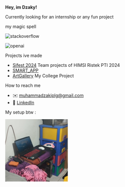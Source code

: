 **Hey, im Dzaky!**

Currently looking for an internship or any fun project

my magic spell

<p align="">
  <img src="https://stackoverflow.design/assets/img/logos/so/logo-stackoverflow.svg" alt="stackoverflow" height="200" width="200"/>
</p>
<p align="">
  <img src="https://upload.wikimedia.org/wikipedia/commons/thumb/4/4d/OpenAI_Logo.svg/1024px-OpenAI_Logo.svg.png" alt="openai" height="200" width="200"/>
</p>


Projects ive made
- [Sifest 2024](https://github.com/NicolausOwen/Sifest2024) Team projects of HIMSI Ristek PTI 2024
- [SMART_APP](https://github.com/zakiganteng12/SMART_APP) 
- [ArtGallery](https://github.com/zakiganteng12/P.PWEB2-ArtGallery) My College Project

How to reach me 
- ✉️ muhammadzakiplg@gmail.com  
- 👔 [LinkedIn](https://www.linkedin.com/in/muhammad-dzaky-hasyim-7a2807302/)

My setup btw :

<p align="">
  <img src="img/setup.jpeg" alt="the greatest most productive setup..." height="200" width="200"/>
</p>

